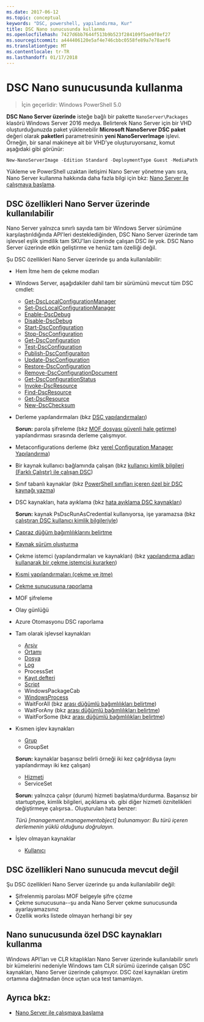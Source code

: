 ```yaml
---
ms.date: 2017-06-12
ms.topic: conceptual
keywords: "DSC, powershell, yapılandırma, Kur"
title: DSC Nano sunucusunda kullanma
ms.openlocfilehash: 7427d6bb7644f513b9b523f284109f5ae0f8ef27
ms.sourcegitcommit: a444406120e5af4e746cbbc0558fe89a7e78aef6
ms.translationtype: MT
ms.contentlocale: tr-TR
ms.lasthandoff: 01/17/2018
---
```

# <a name="using-dsc-on-nano-server"></a>DSC Nano sunucusunda kullanma

> İçin geçerlidir: Windows PowerShell 5.0

**DSC Nano Server üzerinde** isteğe bağlı bir pakette `NanoServer\Packages` klasörü Windows Server 2016 medya. Belirterek Nano Server için bir VHD oluşturduğunuzda paket yüklenebilir **Microsoft NanoServer DSC paket** değeri olarak **paketleri** parametresinin **yeni NanoServerImage**  işlevi. Örneğin, bir sanal makineye ait bir VHD'ye oluşturuyorsanız, komut aşağıdaki gibi görünür:

```powershell
New-NanoServerImage -Edition Standard -DeploymentType Guest -MediaPath f:\ -BasePath .\Base -TargetPath .\Nano1\Nano.vhd -ComputerName Nano1 -Packages Microsoft-NanoServer-DSC-Package
```

Yükleme ve PowerShell uzaktan iletişimi Nano Server yönetme yanı sıra, Nano Server kullanma hakkında daha fazla bilgi için bkz: [Nano Server ile çalışmaya başlama](https://technet.microsoft.com/en-us/library/mt126167.aspx).


## <a name="dsc-features-available-on-nano-server"></a>DSC özellikleri Nano Server üzerinde kullanılabilir

 Nano Server yalnızca sınırlı sayıda tam bir Windows Server sürümüne karşılaştırıldığında API'leri desteklediğinden, DSC Nano Server üzerinde tam işlevsel eşlik şimdilik tam SKU'ları üzerinde çalışan DSC ile yok. DSC Nano Server üzerinde etkin geliştirme ve henüz tam özelliği değil.
 
 Şu DSC özellikleri Nano Server üzerinde şu anda kullanılabilir: 


* Hem İtme hem de çekme modları

* Windows Server, aşağıdakiler dahil tam bir sürümünü mevcut tüm DSC cmdlet: 
  * [Get-DscLocalConfigurationManager](https://technet.microsoft.com/en-us/library/dn407378.aspx)
  * [Set-DscLocalConfigurationManager](https://technet.microsoft.com/en-us/library/dn521621.aspx)   
  * [Enable-DscDebug](https://technet.microsoft.com/en-us/library/mt517870.aspx)
  * [Disable-DscDebug](https://technet.microsoft.com/en-us/library/mt517872.aspx)       
  * [Start-DscConfiguration](https://technet.microsoft.com/en-us/library/dn521623.aspx)
  * [Stop-DscConfiguration](https://technet.microsoft.com/en-us/library/mt143542.aspx)
  * [Get-DscConfiguration](https://technet.microsoft.com/en-us/library/dn407379.aspx)
  * [Test-DscConfiguration](https://technet.microsoft.com/en-us/library/dn407382.aspx)      
  * [Publish-DscConfiguraiton](https://technet.microsoft.com/en-us/library/mt517875.aspx) 
  * [Update-DscConfiguration](https://technet.microsoft.com/en-us/library/mt143541.aspx)
  * [Restore-DscConfiguration](https://technet.microsoft.com/en-us/library/dn407383.aspx)
  * [Remove-DscConfigurationDocument](https://technet.microsoft.com/en-us/library/mt143544.aspx)
  * [Get-DscConfigurationStatus](https://technet.microsoft.com/en-us/library/mt517868.aspx)
  * [Invoke-DscResource](https://technet.microsoft.com/en-us/library/mt517869.aspx)
  * [Find-DscResource](https://technet.microsoft.com/en-us/library/mt517874.aspx)
  * [Get-DscResource](https://technet.microsoft.com/en-us/library/dn521625.aspx)
  * [New-DscChecksum](https://technet.microsoft.com/en-us/library/dn521622.aspx)    

* Derleme yapılandırmaları (bkz [DSC yapılandırmaları](configurations.md))

  **Sorun:** parola şifreleme (bkz [MOF dosyası güvenli hale getirme](securemof.md)) yapılandırması sırasında derleme çalışmıyor.

* Metaconfigurations derleme (bkz [yerel Configuration Manager Yapılandırma](metaConfig.md))

* Bir kaynak kullanıcı bağlamında çalışan (bkz [kullanıcı kimlik bilgileri (Farklı Çalıştır) ile çalışan DSC](runAsUser.md))

* Sınıf tabanlı kaynaklar (bkz [PowerShell sınıfları içeren özel bir DSC kaynağı yazma](authoringResourceClass.md))

* DSC kaynakları, hata ayıklama (bkz [hata ayıklama DSC kaynakları](debugresource.md))
  
  **Sorun:** kaynak PsDscRunAsCredential kullanıyorsa, işe yaramazsa (bkz [çalıştıran DSC kullanıcı kimlik bilgileriyle](runAsUser.md))

* [Çapraz düğüm bağımlılıklarını belirtme](crossNodeDependencies.md) 

* [Kaynak sürüm oluşturma](sxsResource.md)

* Çekme istemci (yapılandırmaları ve kaynakları) (bkz [yapılandırma adları kullanarak bir çekme istemcisi kurarken](pullClientConfigNames.md))

* [Kısmi yapılandırmaları (çekme ve itme)](partialConfigs.md)

* [Çekme sunucusuna raporlama](reportServer.md) 

* MOF şifreleme

* Olay günlüğü

* Azure Otomasyonu DSC raporlama

* Tam olarak işlevsel kaynakları
  * [Arşiv](archiveResource.md)
  * [Ortamı](environmentResource.md)
  * [Dosya](fileResource.md)
  * [Log](logResource.md)
  * ProcessSet
  * [Kayıt defteri](registryResource.md)
  * [Script](scriptResource.md)
  * WindowsPackageCab
  * [WindowsProcess](windowsProcessResource.md)
  * WaitForAll (bkz [arası düğümlü bağımlılıkları belirtme](crossNodeDependencies.md))
  * WaitForAny (bkz [arası düğümlü bağımlılıkları belirtme](crossNodeDependencies.md))
  * WaitForSome (bkz [arası düğümlü bağımlılıkları belirtme](crossNodeDependencies.md))

* Kısmen işlev kaynakları
  * [Grup](groupResource.md)
  * GroupSet
  
  **Sorun:** kaynaklar başarısız belirli örneği iki kez çağrıldıysa (aynı yapılandırmayı iki kez çalışan)
  
  * [Hizmeti](serviceResource.md)
  * ServiceSet
  
  **Sorun:** yalnızca çalışır (durum) hizmeti başlatma/durdurma. Başarısız bir startuptype, kimlik bilgileri, açıklama vb. gibi diğer hizmeti öznitelikleri değiştirmeye çalışırsa.. Oluşturulan hata benzer:
  
  *Türü [management.managementobject] bulunamıyor: Bu türü içeren derlemenin yüklü olduğunu doğrulayın.*
  
* İşlev olmayan kaynaklar
  * [Kullanıcı](userResource.md)
  

## <a name="dsc-features-not-available-on-nano-server"></a>DSC özellikleri Nano sunucuda mevcut değil

Şu DSC özellikleri Nano Server üzerinde şu anda kullanılabilir değil:

* Şifrelenmiş parolası MOF belgeyle şifre çözme 
* Çekme sunucusuna--şu anda Nano Server çekme sunucusunda ayarlayamazsınız
* Özellik works listede olmayan herhangi bir şey

## <a name="using-custom-dsc-resources-on-nano-server"></a>Nano sunucusunda özel DSC kaynakları kullanma
 
Windows API'ları ve CLR kitaplıkları Nano Server üzerinde kullanılabilir sınırlı bir kümelerini nedeniyle Windows tam CLR sürümü üzerinde çalışan DSC kaynakları, Nano Server üzerinde çalışmıyor. DSC özel kaynakları üretim ortamına dağıtmadan önce uçtan uca test tamamlayın.

## <a name="see-also"></a>Ayrıca bkz:
- [Nano Server ile çalışmaya başlama](https://technet.microsoft.com/en-us/library/mt126167.aspx)

